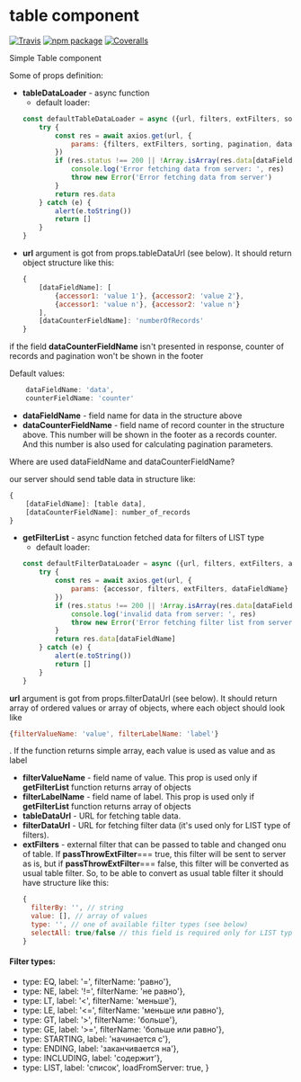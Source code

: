 # table component

[![Travis][build-badge]][build]
[![npm package][npm-badge]][npm]
[![Coveralls][coveralls-badge]][coveralls]

Simple  Table component

Some of props definition:
* __tableDataLoader__ - async function
  * default loader:
  ```javascript
  const defaultTableDataLoader = async ({url, filters, extFilters, sorting, pagination, dataFieldName, dataCounterFieldName}) => {
      try {
          const res = await axios.get(url, {
              params: {filters, extFilters, sorting, pagination, dataFieldName, dataCounterFieldName}
          })
          if (res.status !== 200 || !Array.isArray(res.data[dataFieldName])) {
              console.log('Error fetching data from server: ', res)
              throw new Error('Error fetching data from server')
          }
          return res.data
      } catch (e) {
          alert(e.toString())
          return []
      }
  }
  ```
* __url__ argument is got from props.tableDataUrl (see below).
 It should return object structure like this:
  ```javascript
  {
      [dataFieldName]: [
          {accessor1: 'value 1'}, {accessor2: 'value 2'},
          {accessor1: 'value n'}, {accessor2: 'value n'}
      ],
      [dataCounterFieldName]: 'numberOfRecords'
  }
  ```
if the field **dataCounterFieldName** isn't presented in response, counter of records and pagination won't be shown in the footer

Default values:
```javascript
    dataFieldName: 'data',
    counterFieldName: 'counter'
```
* __dataFieldName__ - field name for data in the structure above
* __dataCounterFieldName__ - field name of record counter in the structure above. This number will be shown in the footer as a records counter. And this number is also used for calculating pagination parameters. 

Where are used dataFieldName and dataCounterFieldName?

our server should send table data in structure like:
```javascript
{
    [dataFieldName]: [table data],
    [dataCounterFieldName]: number_of_records
}
```
* __getFilterList__ - async function fetched data for filters of LIST type
  * default loader:
  ```javascript
  const defaultFilterDataLoader = async ({url, filters, extFilters, accessor, dataFieldName}) => {
      try {
          const res = await axios.get(url, {
              params: {accessor, filters, extFilters, dataFieldName}
          })
          if (res.status !== 200 || !Array.isArray(res.data[dataFieldName])) {
              console.log('invalid data from server: ', res)
              throw new Error('Error fetching filter list from server')
          }
          return res.data[dataFieldName]
      } catch (e) {
          alert(e.toString())
          return []
      }
  }
  ```
 __url__ argument is got from props.filterDataUrl (see below).
 It should return array of ordered values or array of objects, where each object should look like
```javascript
{filterValueName: 'value', filterLabelName: 'label'}
```
. If the function returns simple array, each value is used as value and as label
 * __filterValueName__ - field name of value. This prop is used only if __getFilterList__ function returns array of objects 
* __filterLabelName__ - field name of label. This prop is used only if __getFilterList__ function returns array of objects 
* __tableDataUrl__ - URL for fetching table data.
* __filterDataUrl__ - URL for fetching filter data (it's used only for LIST type of filters).
* __extFilters__ - external filter that can be passed to table and changed onu of table. If __passThrowExtFilter__=== true, this filter will be sent to server as is, but if __passThrowExtFilter__=== false, this filter will be converted as usual table filter. So, to be able to convert as usual table filter it should have structure like this:
  ```javascript
  {
    filterBy: '', // string
    value: [], // array of values
    type: '', // one of available filter types (see below)
    selectAll: true/false // this field is required only for LIST type
  }
  ``` 
#### Filter types:
* type: EQ, label: '=', filterName: 'равно'},
* type: NE, label: '!=', filterName: 'не равно'},
* type: LT, label: '<', filterName: 'меньше'},
* type: LE, label: '<=', filterName: 'меньше или равно'},
* type: GT, label: '>', filterName: 'больше'},
* type: GE, label: '>=', filterName: 'больше или равно'},
* type: STARTING, label: 'начинается с'},
* type: ENDING, label: 'заканчивается на'},
* type: INCLUDING, label: 'содержит'},
* type: LIST, label: 'список', loadFromServer: true, }

[build-badge]: https://img.shields.io/travis/user/repo/master.png?style=flat-square
[build]: https://travis-ci.org/user/repo

[npm-badge]: https://img.shields.io/npm/v/npm-package.png?style=flat-square
[npm]: https://www.npmjs.org/package/npm-package

[coveralls-badge]: https://img.shields.io/coveralls/user/repo/master.png?style=flat-square
[coveralls]: https://coveralls.io/github/user/repo
